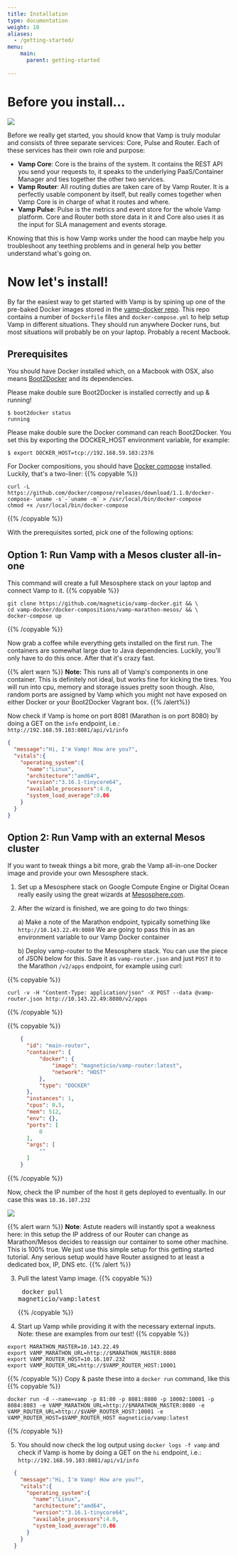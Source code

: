 ```yaml
---
title: Installation
type: documentation
weight: 10
aliases:
  - /getting-started/
menu:
    main:
      parent: getting-started
    
---
```



# Before you install...
<img src="/img/vamp_services.svg" id="get_started_overview">

Before we really get started, you should know that Vamp is truly modular and
consists of three separate services: Core, Pulse and Router. Each of these services has their own
role and purpose:

- **Vamp Core**: Core is the brains of the system. It contains the REST API you send your requests to,
it speaks to the underlying PaaS/Container Manager and ties together the other two services. 
- **Vamp Router**: All routing duties are taken care of by Vamp Router. It is a perfectly usable component
by itself, but really comes together when Vamp Core is in charge of what it routes and where.
- **Vamp Pulse**: Pulse is the metrics and event store for the whole Vamp platform. Core and Router both store data in it and Core also uses it as the input for SLA management and events storage.

Knowing that this is how Vamp works under the hood can maybe help you troubleshoot any teething problems and
in general help you better understand what's going on.


# Now let's install!

By far the easiest way to get started with Vamp is by spining up one of the pre-baked Docker images stored
in the [vamp-docker repo](https://github.com/magneticio/vamp-docker). This repo contains a number of 
`Dockerfile` files and `docker-compose.yml` to help setup Vamp in different situations. 
They should run anywhere Docker runs, but most situations will probably be on your laptop. 
Probably a recent Macbook.

## Prerequisites

You should have Docker installed which, on a Macbook with OSX, also means [Boot2Docker](http://boot2docker.io/) and its dependencies. 

Please make double sure Boot2Docker is installed correctly and up & running!

    $ boot2docker status
    running

Please make double sure the Docker command can reach Boot2Docker. You set this by exporting the DOCKER_HOST
environment variable, for example:

    $ export DOCKER_HOST=tcp://192.168.59.103:2376
    

For Docker compositions, you should have [Docker compose](https://docs.docker.com/compose/install/) installed. 
Luckily, that's a two-liner:
{{% copyable %}}
```
curl -L https://github.com/docker/compose/releases/download/1.1.0/docker-compose-`uname -s`-`uname -m` > /usr/local/bin/docker-compose  
chmod +x /usr/local/bin/docker-compose
```
{{% /copyable %}}

With the prerequisites sorted, pick one of the following options:

## Option 1: Run Vamp with a Mesos cluster all-in-one

This command will create a full Mesosphere stack on your laptop and connect Vamp to it.
{{% copyable %}}
```
git clone https://github.com/magneticio/vamp-docker.git && \
cd vamp-docker/docker-compositions/vamp-marathon-mesos/ && \
docker-compose up
```
{{% /copyable %}}

Now grab a coffee while everything gets installed on the first run. The containers are somewhat large due
to Java dependencies. Luckily, you'll only have to do this once. After that it's crazy fast.

{{% alert warn %}}
**Note:** This runs all of Vamp's components in one container. This is definitely not ideal, but works fine for kicking the tires.
You will run into cpu, memory and storage issues pretty soon though. Also, random ports are assigned by Vamp which you might not have exposed on either Docker or your Boot2Docker Vagrant box.
{{% /alert%}}

Now check if Vamp is home on port 8081 (Marathon is on port 8080) by doing a GET on the `info` endpoint, i.e.: `http://192.168.59.103:8081/api/v1/info`

```json
{
  "message":"Hi, I'm Vamp! How are you?",
  "vitals":{
    "operating_system":{
      "name":"Linux",
      "architecture":"amd64",
      "version":"3.16.1-tinycore64",
      "available_processors":4.0,
      "system_load_average":0.06
    }
  }
}
```

## Option 2: Run Vamp with an external Mesos cluster

If you want to tweak things a bit more, grab the Vamp all-in-one Docker image and provide your own Mesosphere stack.

1. Set up a Mesosphere stack on Google Compute Engine or Digital
Ocean really easily using the great wizards at [Mesosphere.com](https://mesosphere.com/downloads/).

2. After the wizard is finished, we are going to do two things:

    a) Make a note of the Marathon endpoint, typically something like `http://10.143.22.49:8080`
    We are going to pass this in as an environment variable to our Vamp Docker container
    
    b) Deploy vamp-router to the Mesosphere stack. You can use the piece of JSON below for this. Save it as
    `vamp-router.json` and just `POST` it to the Marathon `/v2/apps` endpoint, for example using curl:

{{% copyable %}}

    curl -v -H "Content-Type: application/json" -X POST --data @vamp-router.json http://10.143.22.49:8080/v2/apps

{{% /copyable %}}

{{% copyable %}}
```json
    {
      "id": "main-router",
      "container": {
          "docker": {
              "image": "magneticio/vamp-router:latest",
              "network": "HOST"
          },
          "type": "DOCKER"
      },
      "instances": 1,
      "cpus": 0.5,
      "mem": 512,
      "env": {},
      "ports": [
          0
      ],
      "args": [
          ""
      ]
    }

```
{{% /copyable %}}        

  Now, check the IP number of the host it gets deployed to eventually. In our case this 
  was `10.16.107.232`
  
  ![](/img/marathon_router.png)

  {{% alert warn %}}
**Note**: Astute readers will instantly spot a weakness here: in this setup the IP address of our Router can change as Marathon/Mesos decides to reassign our container to some other machine. This
is 100% true. We just use this simple setup for this getting started tutorial. Any serious setup
would have Router assigned to at least a dedicated box, IP, DNS etc.
  {{% /alert %}}


3. Pull the latest Vamp image.
{{% copyable %}}<pre> docker pull magneticio/vamp:latest</pre>{{% /copyable %}}    

4. Start up Vamp while providing it with the necessary external inputs. Note: these are examples from our test!
{{% copyable %}}
```
export MARATHON_MASTER=10.143.22.49 
export VAMP_MARATHON_URL=http://$MARATHON_MASTER:8080
export VAMP_ROUTER_HOST=10.16.107.232
export VAMP_ROUTER_URL=http://$VAMP_ROUTER_HOST:10001 
```
{{% /copyable %}}
    Copy & paste these into a `docker run` command, like this
{{% copyable %}}

```
docker run -d --name=vamp -p 81:80 -p 8081:8080 -p 10002:10001 -p 8084:8083 -e VAMP_MARATHON_URL=http://$MARATHON_MASTER:8080 -e VAMP_ROUTER_URL=http://$VAMP_ROUTER_HOST:10001 -e VAMP_ROUTER_HOST=$VAMP_ROUTER_HOST magneticio/vamp:latest
```  
{{% /copyable %}}


5. You should now check the log output using `docker logs -f vamp` and check if Vamp is home by doing a GET on the `hi` endpoint, i.e.: `http://192.168.59.103:8081/api/v1/info`

```json
  {
    "message":"Hi, I'm Vamp! How are you?",
    "vitals":{
      "operating_system":{
        "name":"Linux",
        "architecture":"amd64",
        "version":"3.16.1-tinycore64",
        "available_processors":4.0,
        "system_load_average":0.06
      }
    }
  }
```
